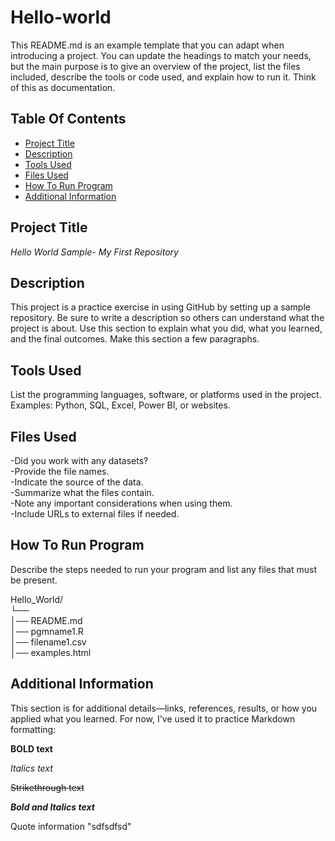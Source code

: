# Hello-world  
This README.md is an example template that you can adapt when introducing a project. You can update the headings to match your needs, but the main purpose is to give an overview of the project, list the files included, describe the tools or code used, and explain how to run it. Think of this as documentation.  

## Table Of Contents 
- [Project Title](#Project-Title)  
- [Description](#Description)  
- [Tools Used](#Tools-Used)  
- [Files Used](#Files-Used)  
- [How To Run Program](#How-To-Run-Program)  
- [Additional Information](#Additional-Information)


 ## Project Title  
*Hello World Sample- My First Repository*   

  ## Description  
This project is a practice exercise in using GitHub by setting up a sample repository. Be sure to write a description so others can understand what the project is about. Use this section to explain what you did, what you learned, and the final outcomes. Make this section a few paragraphs.    


  ## Tools Used   
List the programming languages, software, or platforms used in the project. Examples: Python, SQL, Excel, Power BI, or websites.        


  ## Files Used  
-Did you work with any datasets?  
-Provide the file names.  
-Indicate the source of the data.  
-Summarize what the files contain.  
-Note any important considerations when using them.  
-Include URLs to external files if needed.  

  ## How To Run Program  
 Describe the steps needed to run your program and list any files that must be present.

Hello_World/   
└──   
   │── README.md    
   │── pgmname1.R    
   │── filename1.csv    
   │── examples.html    
   


  ## Additional Information   

This section is for additional details—links, references, results, or how you applied what you learned. For now, I've used it to practice Markdown formatting:

**BOLD text**  

*Italics text*  

~~Strikethrough text~~  

***Bold and Italics text***  

Quote information "sdfsdfsd"  

